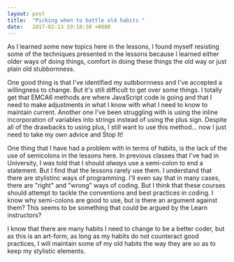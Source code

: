 ```yaml
---
layout: post
title:  "Picking when to battle old habits "
date:   2017-02-13 19:18:38 +0000
---
```



As I learned some new topics here in the lessons, I found myself resisting some of the techniques presented in the lessons because I learned either older ways of doing things, comfort in doing these things the old way or just plain old stubbornness. 

One good thing is that I've identified my sutbbornness and I've accepted a willingness to change. But it's still difficult to get over some things. I totally get that EMCA6 methods are where JavaScript code is going and that I need to make adjustments in what I know with what I need to know to maintain current. Another one I've been struggling with is using the inline incorporation of variables into strings instead of using the plus sign. Despite all of the drawbacks to using plus, I still want to use this method... now I just need to take my own advice and Stop It!

One thing that I have had a problem with in terms of habits, is the lack of the use of semicolons in the lessons here. In previous classes that I've had in University, I was told that I should *always* use a semi-colon to end a statement. But I find that the lessons rarely use them. I understand that there are stylistinc ways of programming. I'll even say that in many cases, there are "right" and "wrong" ways of coding. But I think that these courses should attempt to tackle the conventions and best practices in coding. I know why semi-colons are good to use, but is there an argument against them? This seems to be something that could be argued by the Learn instructors?

I know that there are many habits I need to change to be a better coder, but as this is an art-form, as long as my habits do not counteract good practices, I will maintain some of my old habits the way they are so as to keep my stylistic elements. 
